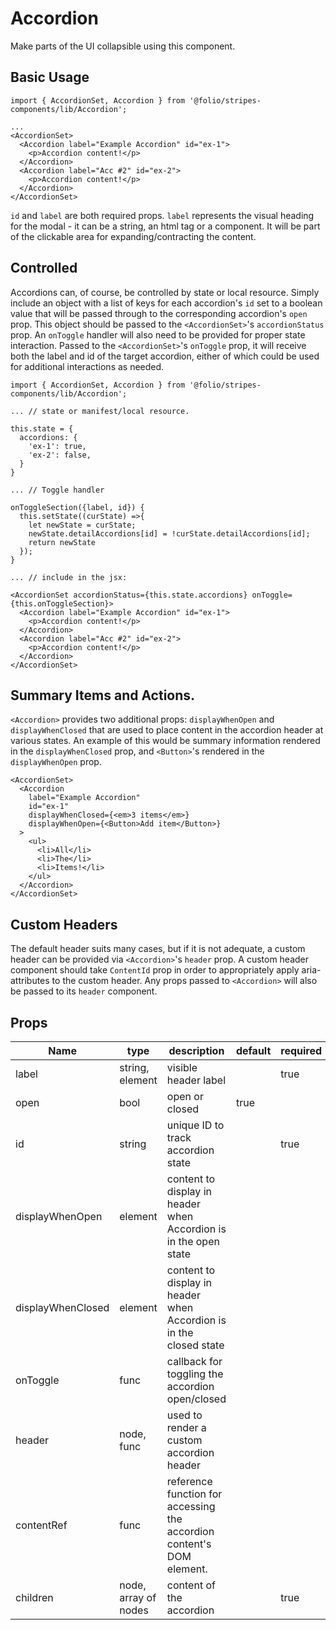 # Accordion

Make parts of the UI collapsible using this component.

## Basic Usage

```
import { AccordionSet, Accordion } from '@folio/stripes-components/lib/Accordion';

...
<AccordionSet>
  <Accordion label="Example Accordion" id="ex-1">
    <p>Accordion content!</p>
  </Accordion>
  <Accordion label="Acc #2" id="ex-2">
    <p>Accordion content!</p>
  </Accordion>
</AccordionSet>
```
`id` and `label` are both required props. `label` represents the visual heading for the modal - it can be a string, an html tag or a component. It will be part of the clickable area for expanding/contracting the content.

## Controlled
Accordions can, of course, be controlled by state or local resource. Simply include an object with a list of keys for each accordion's `id` set to a boolean value that will be passed through to the corresponding accordion's `open` prop. This object should be passed to the `<AccordionSet>`'s `accordionStatus` prop. An `onToggle` handler will also need to be provided for proper state interaction. Passed to the `<AccordionSet>`'s `onToggle` prop, it will receive both the label and id of the target accordion, either of which could be used for additional interactions as needed.

```
import { AccordionSet, Accordion } from '@folio/stripes-components/lib/Accordion';

... // state or manifest/local resource.

this.state = {
  accordions: {
    'ex-1': true,
    'ex-2': false,
  }
}

... // Toggle handler

onToggleSection({label, id}) {
  this.setState((curState) =>{
    let newState = curState;
    newState.detailAccordions[id] = !curState.detailAccordions[id];
    return newState
  });
}

... // include in the jsx: 

<AccordionSet accordionStatus={this.state.accordions} onToggle={this.onToggleSection}>
  <Accordion label="Example Accordion" id="ex-1">
    <p>Accordion content!</p>
  </Accordion>
  <Accordion label="Acc #2" id="ex-2">
    <p>Accordion content!</p>
  </Accordion>
</AccordionSet>
```

## Summary Items and Actions.
`<Accordion>` provides two additional props: `displayWhenOpen` and `displayWhenClosed` that are used to place content in the accordion header at various states. An example of this would be summary information rendered in the `displayWhenClosed` prop, and `<Button>`'s rendered in the `displayWhenOpen` prop.
```
<AccordionSet>
  <Accordion 
    label="Example Accordion" 
    id="ex-1"
    displayWhenClosed={<em>3 items</em>}
    displayWhenOpen={<Button>Add item</Button>}
  >
    <ul>
      <li>All</li>
      <li>The</li>
      <li>Items!</li>
    </ul>
  </Accordion>
</AccordionSet>
```

## Custom Headers
The default header suits many cases, but if it is not adequate, a custom header can be provided via `<Accordion>`'s `header` prop. A custom header component should take `ContentId` prop in order to appropriately apply aria-attributes to the custom header. Any props passed to `<Accordion>` will also be passed to its `header` component.

## Props

Name | type | description | default | required
--- | --- | --- | --- | ---
label | string, element | visible header label | | true
open | bool | open or closed | true |
id | string | unique ID to track accordion state | | true
displayWhenOpen | element | content to display in header when Accordion is in the open state | | 
displayWhenClosed | element | content to display in header when Accordion is in the closed state | | 
onToggle | func | callback for toggling the accordion open/closed | | 
header | node, func | used to render a custom accordion header | | 
contentRef | func | reference function for accessing the accordion content's DOM element. | | 
children | node, array of nodes | content of the accordion | | true
